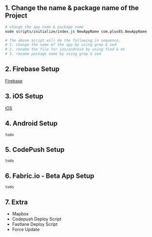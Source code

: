 ## 1. Change the name & package name of the Project

```bash
# change the app name & package name
node scripts/initialize/index.js NewAppName com.plus65.NewAppName

# The above script will do the following in sequence.
# 1. change the name of the app by using grep & sed
# 2. rename the file for ios/android by using find & mv
# 3. rename package name by using grep & sed 
```

## 2. Firebase Setup

[Firebase](Firebase)

## 3. iOS Setup

[iOS](iOS)

## 4. Android Setup

``todo`` 

## 5. CodePush Setup

``todo`` 

## 6. Fabric.io - Beta App Setup

``todo`` 

## 7. Extra

* Mapbox
* Codepush Deploy Script
* Fastlane Deploy Script
* Force Update